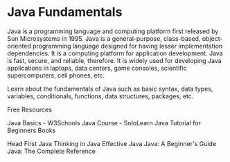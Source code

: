 # Java Fundamentals

Java is a programming language and computing platform first released by Sun Microsystems in 1995. Java is a general-purpose, class-based, object-oriented programming language designed for having lesser implementation dependencies. It is a computing platform for application development. Java is fast, secure, and reliable, therefore. It is widely used for developing Java applications in laptops, data centers, game consoles, scientific supercomputers, cell phones, etc.

Learn about the fundamentals of Java such as basic syntax, data types, variables, conditionals, functions, data structures, packages, etc. 

<ResourceGroupTitle>Free Resources</ResourceGroupTitle>

<BadgeLink colorScheme='yellow' badgeText='Read' href='https://www.w3schools.com/java/'>Java Basics - W3Schools</BadgeLink>
<BadgeLink colorScheme='yellow' badgeText='Read' href='https://www.sololearn.com/learning/1068'>Java Course - SoloLearn</BadgeLink>
<BadgeLink colorScheme='purple' badgeText='Watch' href='https://youtu.be/eIrMbAQSU34'>Java Tutorial for Beginners</BadgeLink>
<ResourceGroupTitle>Books</ResourceGroupTitle>

<BadgeLink colorScheme='purple' badgeText='Book' href='https://www.amazon.co.uk/Head-First-Java-3rd-Brain-Friendly/dp/1491910771'>Head First Java</BadgeLink>
<BadgeLink colorScheme='purple' badgeText='Book' href='https://www.amazon.co.uk/Thinking-Java-Eckel-Bruce-February/dp/B00IBON6C6'>Thinking in Java</BadgeLink>
<BadgeLink colorScheme='purple' badgeText='Book' href='https://www.amazon.com/Effective-Java-Joshua-Bloch/dp/0134685997'>Effective Java</BadgeLink>
<BadgeLink colorScheme='purple' badgeText='Book' href='https://www.amazon.co.uk/Java-Beginners-Guide-Herbert-Schildt/dp/1260463559'>Java: A Beginner's Guide</BadgeLink>
<BadgeLink colorScheme='purple' badgeText='Book' href='https://www.amazon.co.uk/gp/product/B09JL8BMK7/ref=dbs_a_def_rwt_bibl_vppi_i2'>Java: The Complete Reference</BadgeLink>
